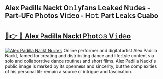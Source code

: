 ## Alex Padilla Nackt O𝚗𝚕yf𝚊ns L𝚎a𝚔ed N𝚞𝚍es - Part-UFc P𝚑𝚘tos Vi𝚍𝚎o - H𝚘𝚝 Part L𝚎a𝚔s Cuabo

# <h2><a href="http://kf8bal.oniu.top/?m=Alex+Padilla+Nackt">🔗👉 🔴 Alex Padilla Nackt P𝚑ot𝚘𝚜 V𝚒d𝚎o</a></h2>

[![Alex Padilla Nackt Nu𝚍e𝚜](https://i.imgur.com/0qMVB7G.gif)](http://kf8bal.oniu.top/?m=Alex+Padilla+Nackt)
Online performer and digital artist Alex Padilla Nackt, famed for creating and distributing dance and lifestyle content via solo and collaborative dance routines and short films. Alex Padilla Nackt's public image is marked by its openness and sincerity, but the complexities of his personal life remain a source of intrigue and fascination.  
